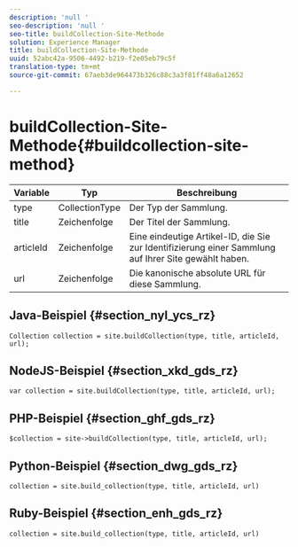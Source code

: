 ```yaml
---
description: 'null '
seo-description: 'null '
seo-title: buildCollection-Site-Methode
solution: Experience Manager
title: buildCollection-Site-Methode
uuid: 52abc42a-9506-4492-b219-f2e05eb79c5f
translation-type: tm+mt
source-git-commit: 67aeb3de964473b326c88c3a3f81ff48a6a12652

---
```



# buildCollection-Site-Methode{#buildcollection-site-method}

| Variable | Typ | Beschreibung |
|--- |--- |--- |
| type | CollectionType | Der Typ der Sammlung. |
| title | Zeichenfolge | Der Titel der Sammlung. |
| articleId | Zeichenfolge | Eine eindeutige Artikel-ID, die Sie zur Identifizierung einer Sammlung auf Ihrer Site gewählt haben. |
| url | Zeichenfolge | Die kanonische absolute URL für diese Sammlung. |

## Java-Beispiel {#section_nyl_ycs_rz}

```
Collection collection = site.buildCollection(type, title, articleId, url); 
```

## NodeJS-Beispiel {#section_xkd_gds_rz}

```
var collection = site.buildCollection(type, title, articleId, url); 
```

## PHP-Beispiel {#section_ghf_gds_rz}

```
$collection = site->buildCollection(type, title, articleId, url); 
```

## Python-Beispiel {#section_dwg_gds_rz}

```
collection = site.build_collection(type, title, articleId, url) 
```

## Ruby-Beispiel {#section_enh_gds_rz}

```
collection = site.build_collection(type, title, articleId, url) 
```
